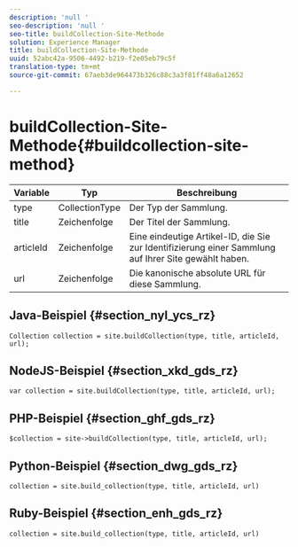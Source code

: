 ```yaml
---
description: 'null '
seo-description: 'null '
seo-title: buildCollection-Site-Methode
solution: Experience Manager
title: buildCollection-Site-Methode
uuid: 52abc42a-9506-4492-b219-f2e05eb79c5f
translation-type: tm+mt
source-git-commit: 67aeb3de964473b326c88c3a3f81ff48a6a12652

---
```



# buildCollection-Site-Methode{#buildcollection-site-method}

| Variable | Typ | Beschreibung |
|--- |--- |--- |
| type | CollectionType | Der Typ der Sammlung. |
| title | Zeichenfolge | Der Titel der Sammlung. |
| articleId | Zeichenfolge | Eine eindeutige Artikel-ID, die Sie zur Identifizierung einer Sammlung auf Ihrer Site gewählt haben. |
| url | Zeichenfolge | Die kanonische absolute URL für diese Sammlung. |

## Java-Beispiel {#section_nyl_ycs_rz}

```
Collection collection = site.buildCollection(type, title, articleId, url); 
```

## NodeJS-Beispiel {#section_xkd_gds_rz}

```
var collection = site.buildCollection(type, title, articleId, url); 
```

## PHP-Beispiel {#section_ghf_gds_rz}

```
$collection = site->buildCollection(type, title, articleId, url); 
```

## Python-Beispiel {#section_dwg_gds_rz}

```
collection = site.build_collection(type, title, articleId, url) 
```

## Ruby-Beispiel {#section_enh_gds_rz}

```
collection = site.build_collection(type, title, articleId, url) 
```
